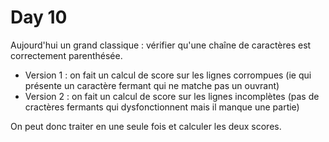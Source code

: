 # Day 10

Aujourd'hui un grand classique : vérifier qu'une chaîne de caractères est correctement parenthésée.

- Version 1 : on fait un calcul de score sur les lignes corrompues (ie qui présente un caractère fermant qui ne matche pas un ouvrant)
- Version 2 : on fait un calcul de score sur les lignes incomplètes (pas de cractères fermants qui dysfonctionnent mais il manque une partie)

On peut donc traiter en une seule fois et calculer les deux scores.